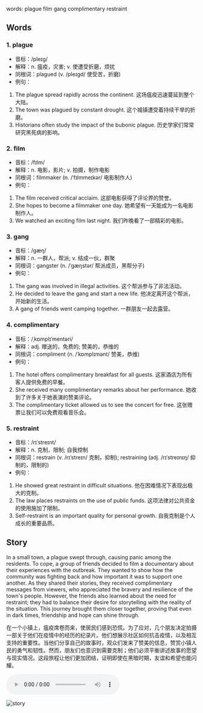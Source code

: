 words: plague film gang complimentary restraint

## Words
### 1. plague
- 音标：/pleɪɡ/ <span style="cursor: pointer;" onclick="document.getElementById('audio-player-1').play()"><i class="fas fa-volume-up"></i></span>
  <audio id="audio-player-1" src="https://files.dwong.top/words/plague.mp3" style="display:none;"></audio>
- 解释：n. 瘟疫，灾害; v. 使遭受折磨，烦扰
- 同根词：plagued (v. /pleɪɡd/ 使受苦，折磨)
- 例句：
1. The plague spread rapidly across the continent. 这场瘟疫迅速蔓延到整个大陆。
2. The town was plagued by constant drought. 这个城镇遭受着持续干旱的折磨。
3. Historians often study the impact of the bubonic plague. 历史学家们常常研究黑死病的影响。

### 2. film
- 音标：/fɪlm/ <span style="cursor: pointer;" onclick="document.getElementById('audio-player-2').play()"><i class="fas fa-volume-up"></i></span>
  <audio id="audio-player-2" src="https://files.dwong.top/words/film.mp3" style="display:none;"></audio>
- 解释：n. 电影，影片; v. 拍摄，制作电影
- 同根词：filmmaker (n. /ˈfɪlmmeɪkər/ 电影制作人)
- 例句：
1. The film received critical acclaim. 这部电影获得了评论界的赞誉。
2. She hopes to become a filmmaker one day. 她希望有一天能成为一名电影制作人。
3. We watched an exciting film last night. 我们昨晚看了一部精彩的电影。

### 3. gang
- 音标：/ɡæŋ/ <span style="cursor: pointer;" onclick="document.getElementById('audio-player-3').play()"><i class="fas fa-volume-up"></i></span>
  <audio id="audio-player-3" src="https://files.dwong.top/words/gang.mp3" style="display:none;"></audio>
- 解释：n. 一群人，帮派; v. 结成一伙，群聚
- 同根词：gangster (n. /ˈɡæŋstər/ 帮派成员，黑帮分子)
- 例句：
1. The gang was involved in illegal activities. 这个帮派参与了非法活动。
2. He decided to leave the gang and start a new life. 他决定离开这个帮派，开始新的生活。
3. A gang of friends went camping together. 一群朋友一起去露营。

### 4. complimentary
- 音标：/ˌkɒmplɪˈmentəri/ <span style="cursor: pointer;" onclick="document.getElementById('audio-player-4').play()"><i class="fas fa-volume-up"></i></span>
  <audio id="audio-player-4" src="https://files.dwong.top/words/complimentary.mp3" style="display:none;"></audio>
- 解释：adj. 赠送的，免费的; 赞美的，恭维的
- 同根词：compliment (n. /ˈkɒmplɪmənt/ 赞美，恭维)
- 例句：
1. The hotel offers complimentary breakfast for all guests. 这家酒店为所有客人提供免费的早餐。
2. She received many complimentary remarks about her performance. 她收到了许多关于她表演的赞美评论。
3. The complimentary ticket allowed us to see the concert for free. 这张赠票让我们可以免费观看音乐会。

### 5. restraint
- 音标：/rɪˈstreɪnt/ <span style="cursor: pointer;" onclick="document.getElementById('audio-player-5').play()"><i class="fas fa-volume-up"></i></span>
  <audio id="audio-player-5" src="https://files.dwong.top/words/restraint.mp3" style="display:none;"></audio>
- 解释：n. 克制，限制; 自我控制
- 同根词：restrain (v. /rɪˈstreɪn/ 克制，抑制); restraining (adj. /rɪˈstreɪnɪŋ/ 抑制的，限制的)
- 例句：
1. He showed great restraint in difficult situations. 他在困难情况下表现出极大的克制。
2. The law places restraints on the use of public funds. 这项法律对公共资金的使用施加了限制。
3. Self-restraint is an important quality for personal growth. 自我克制是个人成长的重要品质。

## Story
In a small town, a plague swept through, causing panic among the residents. To cope, a group of friends decided to film a documentary about their experiences with the outbreak. They wanted to show how the community was fighting back and how important it was to support one another. As they shared their stories, they received complimentary messages from viewers, who appreciated the bravery and resilience of the town's people. However, the friends also learned about the need for restraint; they had to balance their desire for storytelling with the reality of the situation. This journey brought them closer together, proving that even in dark times, friendship and hope can shine through.

在一个小镇上，瘟疫席卷而来，使居民们感到恐慌。为了应对，几个朋友决定拍摄一部关于他们在疫情中的经历的纪录片。他们想展示社区如何抗击疫情，以及相互支持的重要性。当他们分享自己的故事时，观众们发来了赞美的信息，赞赏小镇人民的勇气和韧性。然而，朋友们也意识到需要克制；他们必须平衡讲述故事的愿望与现实情况。这段旅程让他们更加团结，证明即使在黑暗时期，友谊和希望也能闪耀。


<audio controls>
  <source src="https://files.dwong.top/story/e4ca3cc3750a822adc42c647912dee5f.mp3" type="audio/mpeg">
  你的浏览器不支持音频元素。
</audio>
    

![story](https://files.dwong.top/image/e4ca3cc3750a822adc42c647912dee5f.png)

